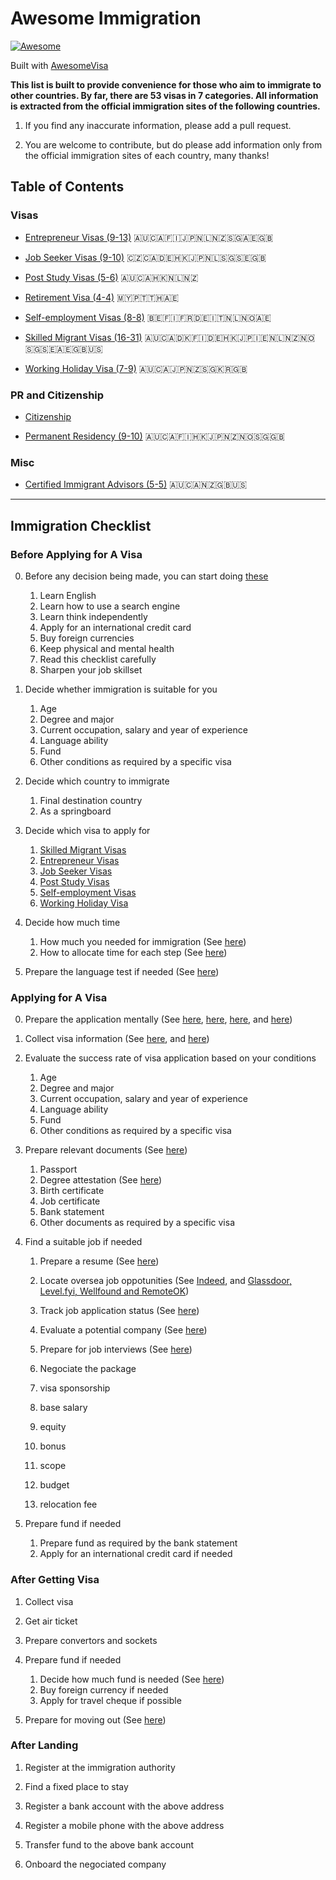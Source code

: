 # Awesome Immigration

[![Awesome](https://awesome.re/badge-flat2.svg)](https://awesome.re)

Built with [AwesomeVisa](https://awesomevisa.com)

__This list is built to provide convenience for those who aim to immigrate to other countries. By far, there are 53 visas in 7 categories. All information is extracted from the official immigration sites of the following countries.__

1. If you find any inaccurate information, please add a pull request.

2. You are welcome to contribute, but do please add information only from the official immigration sites of each country, many thanks!

## Table of Contents

### Visas

- [Entrepreneur Visas (9-13)](https://github.com/AwesomeVisa/awesome-immigration/blob/master/entrepreneur.md) 🇦🇺🇨🇦🇫🇮🇯🇵🇳🇱🇳🇿🇸🇬🇦🇪🇬🇧

- [Job Seeker Visas (9-10)](https://github.com/AwesomeVisa/awesome-immigration/blob/master/jobseeker.md) 🇨🇿🇨🇦🇩🇪🇭🇰🇯🇵🇳🇱🇸🇬🇸🇪🇬🇧

- [Post Study Visas (5-6)](https://github.com/AwesomeVisa/awesome-immigration/blob/master/post_study.md) 🇦🇺🇨🇦🇭🇰🇳🇱🇳🇿

- [Retirement Visa (4-4)](https://github.com/AwesomeVisa/awesome-immigration/blob/master/retirement.md) 🇲🇾🇵🇹🇹🇭🇦🇪

- [Self-employment Visas (8-8)](https://github.com/AwesomeVisa/awesome-immigration/blob/master/self_employment.md) 🇧🇪🇫🇮🇫🇷🇩🇪🇮🇹🇳🇱🇳🇴🇦🇪

- [Skilled Migrant Visas (16-31)](https://github.com/AwesomeVisa/awesome-immigration/blob/master/skilled.md) 🇦🇺🇨🇦🇩🇰🇫🇮🇩🇪🇭🇰🇯🇵🇮🇪🇳🇱🇳🇿🇳🇴🇸🇬🇸🇪🇦🇪🇬🇧🇺🇸

- [Working Holiday Visa (7-9)](https://github.com/AwesomeVisa/awesome-immigration/blob/master/whv.md) 🇦🇺🇨🇦🇯🇵🇳🇿🇸🇬🇰🇷🇬🇧

### PR and Citizenship

- [Citizenship](https://github.com/AwesomeVisa/awesome-immigration/blob/master/citizenship.md)

- [Permanent Residency (9-10)](https://github.com/AwesomeVisa/awesome-immigration/blob/master/PR.md) 🇦🇺🇨🇦🇫🇮🇭🇰🇯🇵🇳🇿🇳🇴🇸🇬🇬🇧

### Misc

- [Certified Immigrant Advisors (5-5)](https://github.com/AwesomeVisa/awesome-immigration/blob/master/advisor.md) 🇦🇺🇨🇦🇳🇿🇬🇧🇺🇸

---

## Immigration Checklist

### Before Applying for A Visa

0. Before any decision being made, you can start doing [these](https://letters.acacess.com/exodus-2-7/)

   1. Learn English
   2. Learn how to use a search engine
   3. Learn think independently
   4. Apply for an international credit card
   5. Buy foreign currencies
   6. Keep physical and mental health
   7. Read this checklist carefully
   8. Sharpen your job skillset

2. Decide whether immigration is suitable for you

   1. Age
   2. Degree and major
   3. Current occupation, salary and year of experience
   4. Language ability
   5. Fund
   6. Other conditions as required by a specific visa

3. Decide which country to immigrate

   1. Final destination country
   2. As a springboard 

4. Decide which visa to apply for

   1. [Skilled Migrant Visas](https://github.com/AwesomeVisa/awesome-immigration/blob/master/skilled.md)
   2. [Entrepreneur Visas](https://github.com/AwesomeVisa/awesome-immigration/blob/master/entrepreneur.md)
   3. [Job Seeker Visas](https://github.com/AwesomeVisa/awesome-immigration/blob/master/jobseeker.md)
   4. [Post Study Visas](https://github.com/AwesomeVisa/awesome-immigration/blob/master/post_study.md)
   5. [Self-employment Visas](https://github.com/AwesomeVisa/awesome-immigration/blob/master/self_employment.md)
   6. [Working Holiday Visa](https://github.com/AwesomeVisa/awesome-immigration/blob/master/whv.md)
  
5. Decide how much time

   1. How much you needed for immigration (See [here](https://letters.acacess.com/exodus-2-19/))
   2. How to allocate time for each step (See [here](https://letters.acacess.com/exodus-2-17/))

6. Prepare the language test if needed (See [here](https://letters.acacess.com/exodus-2-10/))

### Applying for A Visa

0. Prepare the application mentally (See [here](https://letters.acacess.com/exodus-2-22/), [here](https://letters.acacess.com/exodus-2-16/), [here](https://letters.acacess.com/exodus-2-11/), and [here](https://letters.acacess.com/exodus-2-9/))

1. Collect visa information (See [here](https://letters.acacess.com/exodus-2-1/), and [here](https://letters.acacess.com/exodus-03/))

2. Evaluate the success rate of visa application based on your conditions

   1. Age
   2. Degree and major
   3. Current occupation, salary and year of experience
   4. Language ability
   5. Fund
   6. Other conditions as required by a specific visa

3. Prepare relevant documents (See [here](https://letters.acacess.com/exodus-2-21/))

   1. Passport
   2. Degree attestation (See [here](https://letters.acacess.com/exodus-2-23/))
   3. Birth certificate
   4. Job certificate
   5. Bank statement
   6. Other documents as required by a specific visa

4. Find a suitable job if needed

   1. Prepare a resume (See [here](https://letters.acacess.com/exodus-06/))
   2. Locate oversea job oppotunities (See [Indeed](https://letters.acacess.com/exodus-02/), and [Glassdoor, Level.fyi, Wellfound and RemoteOK](https://letters.acacess.com/exodus-2-14/))
   3. Track job application status (See [here](https://letters.acacess.com/exodus-2-8/))
   4. Evaluate a potential company (See [here](https://letters.acacess.com/exodus-2-4/))
   5. Prepare for job interviews (See [here](https://letters.acacess.com/exodus-09/))
   6. Negociate the package
      
     0. visa sponsorship
     1. base salary
     2. equity
     3. bonus
     4. scope
     5. budget
     6. relocation fee

5. Prepare fund if needed
   
   1. Prepare fund as required by the bank statement
   2. Apply for an international credit card if needed

### After Getting Visa

1. Collect visa 

2. Get air ticket

3. Prepare convertors and sockets

4. Prepare fund if needed
   
   1. Decide how much fund is needed (See [here](https://letters.acacess.com/exodus-2-3/))
   2. Buy foreign currency if needed
   3. Apply for travel cheque if possible
  
5. Prepare for moving out (See [here](https://letters.acacess.com/exodus-2-25/))

### After Landing

1. Register at the immigration authority

2. Find a fixed place to stay

3. Register a bank account with the above address

4. Register a mobile phone with the above address

5. Transfer fund to the above bank account

6. Onboard the negociated company

